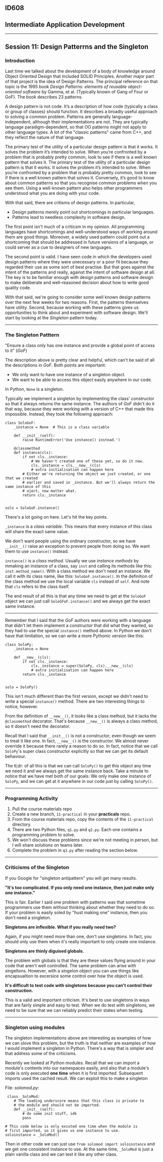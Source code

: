 ## ID608
## Intermediate Application Development
---

## Session 11:  Design Patterrns and the Singleton

### Introduction

Last time we talked about the development of a body of knowledge around Object Oriented Design that included SOLID Principles.
Another major part of that project is the idea of Design Patterns. The principal reference on that topic is the 1995 book *Design Patterns: elements of reusable object-oriented software* by Gamma, et al. (Typically known of Gang of Four or GoF). The book describes 23 patterns.

A design pattern is not code. It’s a description of how code (typically a class or group of classes) should function. It describes a broadly useful approach to solving a common problem. Patterns are generally language-independent, although their implementations are not. They are typically language paradigm-dependent, so that OO patterns might not apply to other language types. A lot of the "classic patterns" came from C++, and they reflect the nature of that language.

The primary test of the utility of a particular design pattern is that it works. It solves the problem it’s intended to solve. When you’re confronted by a problem that is probably pretty common, look to see if there is a well known pattern that solves it. 
The primary test of the utility of a particular design pattern is that it works. It solves the problem it’s intended to solve. When you’re confronted by a problem that is probably pretty common, look to see if there is a well known pattern that solves it. Conversely, it’s good to know about common patterns so that you recognise common problems when you see them. Using a well-known pattern also helps other programmers understood what you are doing with your code.

With that said, there are critisms of design patterns. In particular,
  - Design patterns merely point out shortcomings in particular languages.
  - Patterns lead to needless complexity in software design.

The first point isn't much of a criticsm in my opinion. All programming languages have shortcomings and well-understood ways of working around them are good things. Moreover, a widely used pattern could point out a shortcoming that should be addressed in future versions of a language, or could server as a cue to designers of new languages. 

The second point is valid. I have seen code in which the developers used design patterns where they were unecessary or a poor fit because they regarded their use as some sort of best practise. But that goes against the intent of the patterns and really, against the intent of software design at all. The key is to be familiar enough with design patterns and software design to make deliberate and well-reasoned decision about how to write good quality code.

With that said, we're going to consider some well known design patterns over the next few weeks for two reasons. First, the patterns themselves have utility. Second, because working with these patterns gives us opportunities to think about and experiment with software design. We'll start by looking at the *Singleton* pattern today.

---
### The Singleton Patttern
"Ensure a class only has one instance and provide a global point of access to it" (*GoF*)

The description above is pretty clear and helpful, which can't be said of all the descriptions in *GoF*. Both points are important:
  - We only want to have one instance of a singleton object.
  - We want to be able to access this object easily anywhere in our code.

In Python, `None` is a singleton.

Typically we implement a singleton by implementing the class' constructor so that it always returns the same instance.  The authors of *GoF* didn't do it that way, because they were working with a version of C++ that made this impossible. Instead, they took the following approach:

```
class SoloGoF:
    _instance = None  # This is a class variable
    
    def __init__(self):
        raise RuntimeError('Use instance() instead.')
        
    @classmethod
    def instance(cls):
        if not cls._instance:
            # We haven't created one of these yet, so do it now.
            cls._instance = cls.__new__(cls)
            # extra initialisation can happen here
        # Either we're returning the object we just created, or one that we created
        # earlier and saved in _instance. But we'll always return the same instance of this
        # oject, now matter what.    
        return cls._instance
        
        
solo = SoloGoF.instance()
```
There's a lot going on here. Let's hit the key points.

`_instance` is a *class variable*. This means that every instance of this class will share the exact same value.

We don't want people using the ordinary constructor, so we have `__init__()` raise an exception to prevent people from doing so. We want them to use `instance()` instead.

`instance()` is a *class method*. Usually we use *instance methods* by mmaking an instance of a class, say `inst` and calling its methods like this: `inst.method_name()`. With a class method we don't need an instance. We call it with its class name, like this: `SoloGoF.instance()`. In the definition of the class method we use the local variable `cls` instead of `self`. And note that `cls` refers to the class itself.

The end result of all this is that any tiime we need to get at the `SoloGoF` object we can just call `SoloGFoF.instance()` and we always get the exact same instance.

---

Remember that I said that the *GoF* authors were working with a language that didn't let them implement a constructor that did what they wanted, so they had to use the special `instance()` method above.  In Python we don't have that limitation, so we can write a more Pythonic version like this:

```
class SoloPy:
    _instance = None
    
    def __new__(cls):
        if not cls._instance:
            cls._instance = super(SoloPy, cls).__new__(cls)
            # extra initialisation can happen here
        return cls._instance


solo = SoloPy()
```
This isn't much different than the first version, except we didn't need to write a special `instance()` method. There are two interesting things to notice, however. 

From the definition of `__new__()`, it looks like a class method, but it lacks the `@classmethod` decorator. That's because `__new__()` is always a class method, so it doesn't need the decorator.

Recall that I said that `__init__()` is not a constructor, even though we seem to treat it like one. In fact, `__new__()` is the constructor. We almost never override it because there rarely a reason to do so. In fact, notice that we call `SoloPy`'s super class constructor explicitly so that we can get its default behaviour.

The tl;dr: of all this is that we can call `SoloPy()` to get this object any time we need it and we always get the same instance back. Take a minute to notice that we have met both of our goals: We only make one instance of `SoloPy`, and we can get at it anywhere in our code just by calling `SoloPy()`.

---

### Programming Activity
  1. Pull the course materials repo
  2. Create a new branch, `11-practical` in your **practicals** repo.
  3. From the course materials repo, copy the contents of the `11-practical` directory.
  4. There are two Python files, `q1.py` and `q2.py`. Each one contains a programming problem to solve.
  5. We won't discuss these problems since we're not meeting in person, but I will share solutions on teams later.
  6. Complete the problem in `q3.py` after reading the section below.


---

### Criticisms of the Singleton

If you Google for "singleton antipattern" you will get many results.

**"It's too complicated. If you only need one instance, then just make only one instance."**

This is fair. Earlier I said one problem with patterns was that sometime programmers use them without thinking about whether they need to do so. If your problem is easily soled by "hust making one" instance, then you don't need a singleton.

**Singletons are inflexible. What if you really need two?**

Again, if you might need more than one, don't use singletons. In fact, you should only use them when  it's really important to only create one instance.

**Singletons are thinly diguised globals.**

The problem with globals is that they are these values flying around in your code that aren't well controlled. The same problem can arise with singeltons. However, with a singelon object you can use things like encapsualtion to excersice some control over how the object is used.

**It's difficult to test code with singletons because you can't control their construction.**

This is a valid and important criticism. It's best to use singletons in ways that are fairly simple and easy to test. When we do test with singletons, we need to be sure that we can reliably predict their states when testing.

---

### Singleton using modules

The singleton implementations above are interesting as examples of how we can slove this problem, but the truth is that neither are examples of how I would implement a singleton in Python. There's a way that is simpler and that address some of the criticisms.

Recently we looked at Python modules. Recall that we can import a module's contents into our namespaces easily, and also that a module's code is only executed **one time** when it is first imported. Subsequent imports used the cached result. We can exploit this to make a singleton

File: *solomod.py*:
```
 class _SoloMod:
    # The leading underscore means that this class is private to 
    # the module and should not be imported.
    def __init__(self):
        # do some init stuff, idk
        pass
      
# This code below is only excuted one time when the module is 
# first imported, so it gives us one instance to use.      
soloinstance = _SoloMod()
```

Then in other code we can just use `from solomod import soloinstance` and we get one consistent instance to use.  At the same time, `_SoloMod` is just a plain vanilla class and we can test it like any other class.


